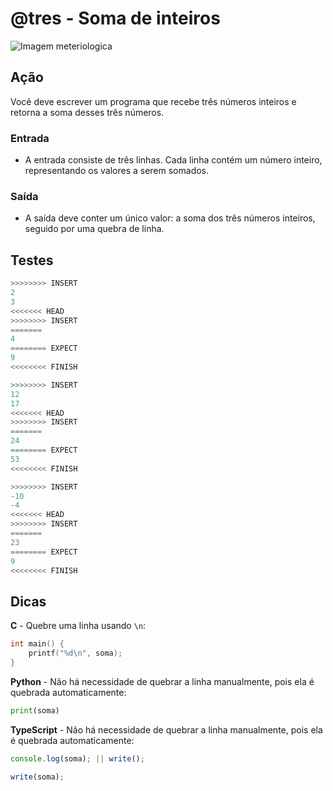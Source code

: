 # @tres - Soma de inteiros

![Imagem meteriologica](https://raw.githubusercontent.com/qxcodefup/arcade/master/base/tres/cover.jpg)

## Ação

Você deve escrever um programa que recebe três números inteiros e retorna a soma desses três números.

### Entrada

- A entrada consiste de três linhas. Cada linha contém um número inteiro, representando os valores a serem somados.

### Saída

- A saída deve conter um único valor: a soma dos três números inteiros, seguido por uma quebra de linha.

## Testes

```py
>>>>>>>> INSERT
2
3
<<<<<<< HEAD
>>>>>>>> INSERT
=======
4
======== EXPECT
9
<<<<<<<< FINISH
```

```py
>>>>>>>> INSERT
12
17
<<<<<<< HEAD
>>>>>>>> INSERT
=======
24
======== EXPECT
53
<<<<<<<< FINISH
```

```py
>>>>>>>> INSERT
-10
-4
<<<<<<< HEAD
>>>>>>>> INSERT
=======
23
======== EXPECT
9
<<<<<<<< FINISH
```

## Dicas

**C** - Quebre uma linha usando `\n`:

```c
int main() {
    printf("%d\n", soma);
}
```

**Python** - Não há necessidade de quebrar a linha manualmente, pois ela é quebrada automaticamente:

```py
print(soma)
```

**TypeScript** - Não há necessidade de quebrar a linha manualmente, pois ela é quebrada automaticamente:

```ts
console.log(soma); || write();
```

```ts
write(soma);
```
